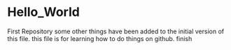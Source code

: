 # Hello_World
First Repository
some other things have been added to the initial version of this file.
this file is for learning how to do things on github.
finish
